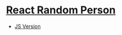 # [React Random Person](https://xxxreact-random-personxxx.netlify.app/)

- [JS Version](https://github.com/vvhys0ser10us/js-ajax-random-user)
